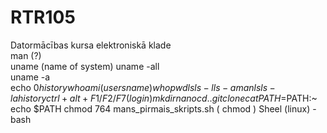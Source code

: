 # RTR105
Datormācības kursa elektroniskā klade  
      man (?)  
      uname  (name of system)
      uname -all  
      uname -a  
      echo $0  
      history  
     whoami (users name)   
     who  
     pwd  
     ls  
     ls -l  
     ls -a  
     man ls  
     ls -la  
     history  
   ctrl+alt+F1/F2/F7   (login)
   mkdir 
   nano
   cd ..
   git clone
   cat 
   PATH=$PATH:~
     echo $PATH
     chmod 764 mans_pirmais_skripts.sh ( chmod )
Sheel (linux) - bash
